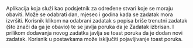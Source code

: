 Aplikacija koja služi kao podsjetnik za određene stvari koje se moraju obaviti. Može se odabrati dan, mjesec i godina kada se zadatak mora izvršiti.
Korisnik klikom na odabrani zadatak s popisa briše trenutni zadatak (što znači da ga je obavio) te se javlja poruka da je Zadatak izbrisan. I prilikom dodavanja novog zadatka javlja se toast poruka da je dodan novi zadatak.
Korisnik u postavkama može isključiti pojavljivanje toast poruka.
